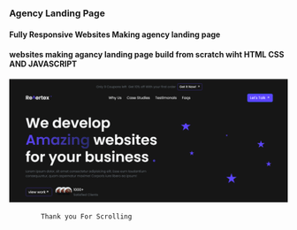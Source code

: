 ### Agency Landing Page

#### Fully Responsive Websites Making agency landing page

#### websites making agancy landing page build from scratch wiht HTML CSS AND JAVASCRIPT

![landing-img](./assets/showImgs/landing.png)

            Thank you For Scrolling
